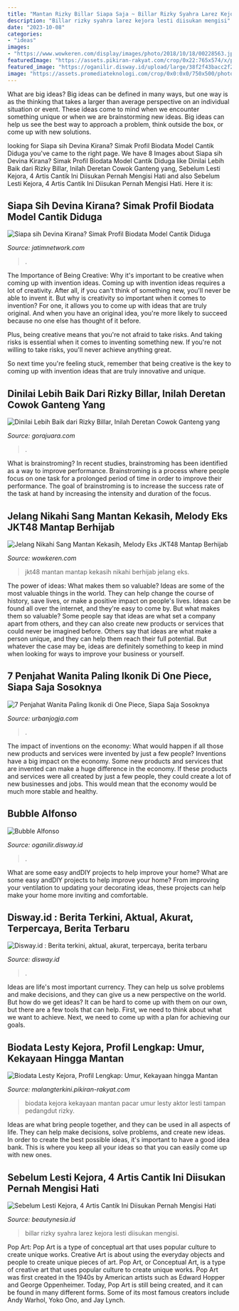 ```yaml
---
title: "Mantan Rizky Billar Siapa Saja ~ Billar Rizky Syahra Larez Kejora Lesti Diisukan Mengisi"
description: "Billar rizky syahra larez kejora lesti diisukan mengisi"
date: "2023-10-08"
categories:
- "ideas"
images:
- "https://www.wowkeren.com/display/images/photo/2018/10/18/00228563.jpg"
featuredImage: "https://assets.pikiran-rakyat.com/crop/0x22:765x574/x/photo/2020/12/21/548966652.jpg"
featured_image: "https://oganilir.disway.id/upload/large/38f2f43bacc2f215245d0c73bcd2fab0.jpg"
image: "https://assets.promediateknologi.com/crop/0x0:0x0/750x500/photo/2022/01/17/3602133024.jpg"
---
```



What are big ideas?
Big ideas can be defined in many ways, but one way is as the thinking that takes a larger than average perspective on an individual situation or event. These ideas come to mind when we encounter something unique or when we are brainstorming new ideas. Big ideas can help us see the best way to approach a problem, think outside the box, or come up with new solutions.

	

		
looking for Siapa sih Devina Kirana? Simak Profil Biodata Model Cantik Diduga you've came to the right page. We have 8 Images about Siapa sih Devina Kirana? Simak Profil Biodata Model Cantik Diduga like Dinilai Lebih Baik dari Rizky Billar, Inilah Deretan Cowok Ganteng yang, Sebelum Lesti Kejora, 4 Artis Cantik Ini Diisukan Pernah Mengisi Hati and also Sebelum Lesti Kejora, 4 Artis Cantik Ini Diisukan Pernah Mengisi Hati. Here it is:
		
    
## Siapa Sih Devina Kirana? Simak Profil Biodata Model Cantik Diduga

<img loading=lazy src="https://assets.promediateknologi.com/crop/0x0:0x0/750x500/photo/2022/01/17/3602133024.jpg" onerror="this.onerror=null;this.src='https://tse1.mm.bing.net/th?id=OIP.Be16jGx_lU-UjFT_oZoeDgHaE8&amp;pid=15.1';" alt="Siapa sih Devina Kirana? Simak Profil Biodata Model Cantik Diduga">

_Source: jatimnetwork.com_

>. 

	

The Importance of Being Creative: Why it's important to be creative when coming up with invention ideas.
Coming up with invention ideas requires a lot of creativity. After all, if you can't think of something new, you'll never be able to invent it.
But why is creativity so important when it comes to invention? For one, it allows you to come up with ideas that are truly original. And when you have an original idea, you're more likely to succeed because no one else has thought of it before.

Plus, being creative means that you're not afraid to take risks. And taking risks is essential when it comes to inventing something new. If you're not willing to take risks, you'll never achieve anything great.

So next time you're feeling stuck, remember that being creative is the key to coming up with invention ideas that are truly innovative and unique.

    
## Dinilai Lebih Baik Dari Rizky Billar, Inilah Deretan Cowok Ganteng Yang

<img loading=lazy src="https://assets.promediateknologi.com/crop/0x0:0x0/750x500/photo/2022/10/03/2609500096.jpg" onerror="this.onerror=null;this.src='https://tse2.mm.bing.net/th?id=OIP.kyiMo67FqFwWO1alrTdAVgHaE8&amp;pid=15.1';" alt="Dinilai Lebih Baik dari Rizky Billar, Inilah Deretan Cowok Ganteng yang">

_Source: gorajuara.com_

>. 

	

What is brainstroming?
In recent studies, brainstroming has been identified as a way to improve performance. Brainstroming is a process where people focus on one task for a prolonged period of time in order to improve their performance. The goal of brainstroming is to increase the success rate of the task at hand by increasing the intensity and duration of the focus.

    
## Jelang Nikahi Sang Mantan Kekasih, Melody Eks JKT48 Mantap Berhijab

<img loading=lazy src="https://www.wowkeren.com/display/images/photo/2018/10/18/00228563.jpg" onerror="this.onerror=null;this.src='https://tse4.mm.bing.net/th?id=OIP.FNPOCidEDEdst7K8sv5CNwHaEp&amp;pid=15.1';" alt="Jelang Nikahi Sang Mantan Kekasih, Melody Eks JKT48 Mantap Berhijab">

_Source: wowkeren.com_

>jkt48 mantan mantap kekasih nikahi berhijab jelang eks. 

	

The power of ideas: What makes them so valuable?
Ideas are some of the most valuable things in the world. They can help change the course of history, save lives, or make a positive impact on people's lives. Ideas can be found all over the internet, and they're easy to come by. But what makes them so valuable? Some people say that ideas are what set a company apart from others, and they can also create new products or services that could never be imagined before. Others say that ideas are what make a person unique, and they can help them reach their full potential. But whatever the case may be, ideas are definitely something to keep in mind when looking for ways to improve your business or yourself.

    
## 7 Penjahat Wanita Paling Ikonik Di One Piece, Siapa Saja Sosoknya

<img loading=lazy src="https://assets.promediateknologi.com/crop/0x0:0x0/750x500/photo/2022/08/11/2353738606.jpeg" onerror="this.onerror=null;this.src='https://tse3.mm.bing.net/th?id=OIP.9WE-AqWK96iOA5345ASyCgHaE8&amp;pid=15.1';" alt="7 Penjahat Wanita Paling Ikonik di One Piece, Siapa Saja Sosoknya">

_Source: urbanjogja.com_

>. 

	

The impact of inventions on the economy: What would happen if all those new products and services were invented by just a few people?
Inventions have a big impact on the economy. Some new products and services that are invented can make a huge difference in the economy. If these products and services were all created by just a few people, they could create a lot of new businesses and jobs. This would mean that the economy would be much more stable and healthy.

    
## Bubble Alfonso

<img loading=lazy src="https://oganilir.disway.id/upload/large/38f2f43bacc2f215245d0c73bcd2fab0.jpg" onerror="this.onerror=null;this.src='https://tse3.mm.bing.net/th?id=OIP.aZMa_i5BTC9yTAaQQ3xLQQHaFS&amp;pid=15.1';" alt="Bubble Alfonso">

_Source: oganilir.disway.id_

>. 

	

What are some easy andDIY projects to help improve your home?
What are some easy andDIY projects to help improve your home? From improving your ventilation to updating your decorating ideas, these projects can help make your home more inviting and comfortable.

    
## Disway.id : Berita Terkini, Aktual, Akurat, Terpercaya, Berita Terbaru

<img loading=lazy src="https://cms.disway.id/uploads/large/9b8cab595bab7f8fcf3f066e5fd70330.png" onerror="this.onerror=null;this.src='https://tse3.mm.bing.net/th?id=OIP.zJJyqbLpgmVP3iJeZZ35jQHaFA&amp;pid=15.1';" alt="Disway.id : Berita terkini, aktual, akurat, terpercaya, berita terbaru">

_Source: disway.id_

>. 

	

Ideas are life's most important currency. They can help us solve problems and make decisions, and they can give us a new perspective on the world. But how do we get ideas? It can be hard to come up with them on our own, but there are a few tools that can help. First, we need to think about what we want to achieve. Next, we need to come up with a plan for achieving our goals.

    
## Biodata Lesty Kejora, Profil Lengkap: Umur, Kekayaan Hingga Mantan

<img loading=lazy src="https://assets.pikiran-rakyat.com/crop/0x22:765x574/x/photo/2020/12/21/548966652.jpg" onerror="this.onerror=null;this.src='https://tse4.mm.bing.net/th?id=OIP.N0X0e6mPmBz1OW6Js_9o3AHaFW&amp;pid=15.1';" alt="Biodata Lesty Kejora, Profil Lengkap: Umur, Kekayaan hingga Mantan">

_Source: malangterkini.pikiran-rakyat.com_

>biodata kejora kekayaan mantan pacar umur lesty aktor lesti tampan pedangdut rizky. 

	

Ideas are what bring people together, and they can be used in all aspects of life. They can help make decisions, solve problems, and create new ideas. In order to create the best possible ideas, it's important to have a good idea bank. This is where you keep all your ideas so that you can easily come up with new ones.

    
## Sebelum Lesti Kejora, 4 Artis Cantik Ini Diisukan Pernah Mengisi Hati

<img loading=lazy src="https://akcdn.detik.net.id/community/media/visual/2021/08/18/rizky-billar-dan-syahra-larezfoto-instagramcomsyahralareznew.png?w=620&amp;q=90" onerror="this.onerror=null;this.src='https://tse3.mm.bing.net/th?id=OIP.z6LjChbUoMkeFr4SRDV4AgHaIM&amp;pid=15.1';" alt="Sebelum Lesti Kejora, 4 Artis Cantik Ini Diisukan Pernah Mengisi Hati">

_Source: beautynesia.id_

>billar rizky syahra larez kejora lesti diisukan mengisi. 

	

Pop Art: Pop Art is a type of conceptual art that uses popular culture to create unique works.
Creative Art is about using the everyday objects and people to create unique pieces of art. Pop Art, or Conceptual Art, is a type of creative art that uses popular culture to create unique works. Pop Art was first created in the 1940s by American artists such as Edward Hopper and George Oppenheimer. Today, Pop Art is still being created, and it can be found in many different forms. Some of its most famous creators include Andy Warhol, Yoko Ono, and Jay Lynch.

